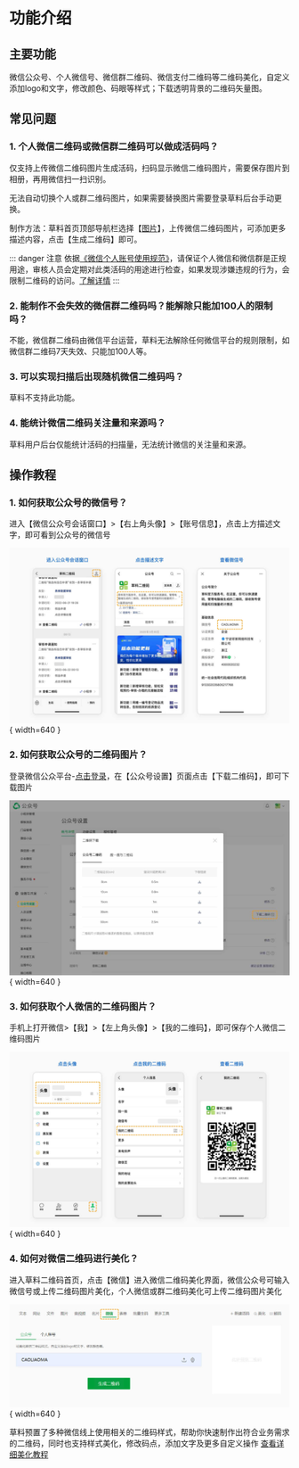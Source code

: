 # 功能介绍
## 主要功能
微信公众号、个人微信号、微信群二维码、微信支付二维码等二维码美化，自定义添加logo和文字，修改颜色、码眼等样式；下载透明背景的二维码矢量图。

## 常见问题
### 1. 个人微信二维码或微信群二维码可以做成活码吗？
仅支持上传微信二维码图片生成活码，扫码显示微信二维码图片，需要保存图片到相册，再用微信扫一扫识别。

无法自动切换个人或群二维码图片，如果需要替换图片需要登录草料后台手动更换。

制作方法：草料首页顶部导航栏选择【[图片](https://cli.im/img)】，上传微信二维码图片，可添加更多描述内容，点击【生成二维码】即可。

::: danger 注意
依据[《微信个人账号使用规范》](https://weixin.qq.com/cgi-bin/readtemplate?t=page/agreement/personal_account)，请保证个人微信和微信群是正规用途，审核人员会定期对此类活码的用途进行检查，如果发现涉嫌违规的行为，会限制二维码的访问。[了解详情](https://cli.im/help/48433)
::: 

### 2. 能制作不会失效的微信群二维码吗？能解除只能加100人的限制吗？
不能，微信群二维码由微信平台运营，草料无法解除任何微信平台的规则限制，如微信群二维码7天失效、只能加100人等。

### 3. 可以实现扫描后出现随机微信二维码吗？
草料不支持此功能。

### 4. 能统计微信二维码关注量和来源吗？
草料用户后台仅能统计活码的扫描量，无法统计微信的关注量和来源。

## 操作教程

### 1. 如何获取公众号的微信号？
进入【微信公众号会话窗口】>【右上角头像】>【账号信息】，点击上方描述文字，即可看到公众号的微信号

![](./如何获取公众号二维码.jpg){ width=640 }

### 2. 如何获取公众号的二维码图片？
登录微信公众平台-[点击登录](https://mp.weixin.qq.com/)，在【公众号设置】页面点击【下载二维码】，即可下载图片

![](./公众平台下载.jpg){ width=640 }

### 3. 如何获取个人微信的二维码图片？
手机上打开微信>【我】>【左上角头像】>【我的二维码】，即可保存个人微信二维码图片

![](./3.jpg){ width=640 }

### 4. 如何对微信二维码进行美化？
进入草料二维码首页，点击【微信】进入微信二维码美化界面，微信公众号可输入微信号或上传二维码图片美化，个人微信或群二维码美化可上传二维码图片美化

![](./微信码生码.jpg){ width=640 }

草料预置了多种微信线上使用相关的二维码样式，帮助你快速制作出符合业务需求的二维码，同时也支持样式美化，修改码点，添加文字及更多自定义操作 [查看详细美化教程](https://cli.im/help/48435)



